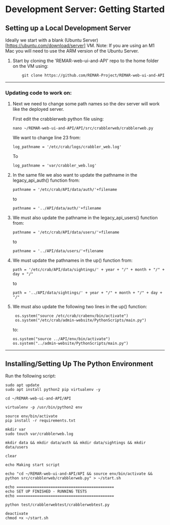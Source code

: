# Development Server: Getting Started

## Setting up a Local Development Server

Ideally we start with a blank (Ubuntu Server)[https://ubuntu.com/download/server] VM.
Note: If you are using an M1 Mac you will need to use the ARM version of the Ubuntu Server.

1. Start by cloning the 'REMAR-web-ui-and-API' repo to the home folder on the VM using:
    ```
        git clone https://github.com/REMAR-Project/REMAR-web-ui-and-API
    ```

---
### Updating code to work on:

1. Next we need to change some path names so the dev server will work like the deployed server.

    First edit the crabblerweb python file using:

    ```
    nano ~/REMAR-web-ui-and-API/API/src/crabblerweb/crabblerweb.py
    ```

    We want to change line 23 from: 
    ```
    log_pathname = '/etc/crab/logs/crabbler_web.log' 
    ```
    To 
    ```
    log_pathname = 'var/crabbler_web.log'
    ```

2. In the same file we also want to update the pathname in the legacy_api_auth() function from:
    ```
    pathname = '/etc/crab/API/data/auth/'+filename
    ```
    to
    ```
    pathname = '../API/data/auth/'+filename
    ```

3. We must also update the pathname in the legacy_api_users() function from:
     ```
    pathname = '/etc/crab/API/data/users/'+filename
    ```
    to
    ```
    pathname = '../API/data/users/'+filename
    ```

4. We must update the pathnames in the up() function from:
    ```
    path = '/etc/crab/API/data/sightings/' + year + "/" + month + "/" + day + "/"
    ```
    to
    ```
    path = '../API/data/sightings/' + year + "/" + month + "/" + day + "/"
    ```
5. We must also update the following two lines in the up() function:
   ```
    os.system("source /etc/crab/crabenv/bin/activate")
    os.system("/etc/crab/admin-website/PythonScripts/main.py")
    ```
    to:
    ```
    os.system("source ../API/env/bin/activate")
    os.system("../admin-website/PythonScripts/main.py")
    ```
---
## Installing/Setting Up The Python Environment 

Run the following script:

```
sudo apt update
sudo apt install python2 pip virtualenv -y

cd ~/REMAR-web-ui-and-API/API

virtualenv -p /usr/bin/python2 env

source env/bin/activate
pip install -r requirements.txt

mkdir var
sudo touch var/crabblerweb.log

mkdir data && mkdir data/auth && mkdir data/sightings && mkdir data/users

clear

echo Making start script

echo "cd ~/REMAR-web-ui-and-API/API && source env/bin/activate && python src/crabblerweb/crabblerweb.py" > ~/start.sh

echo ===========================================
echo SET UP FINISHED - RUNNING TESTS
echo ===========================================

python test/crabblerwebtest/crabblerwebtest.py

deactivate
chmod +x ~/start.sh

```